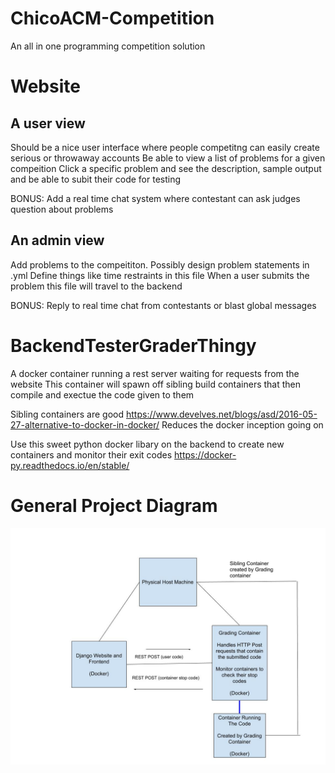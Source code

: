 # ChicoACM-Competition
An all in one programming competition solution

# Website

## A user view

Should be a nice user interface where people competitng can easily create serious or throwaway accounts
Be able to view a list of problems for a given compeition
Click a specific problem and see the description, sample output and be able to subit their code for testing

BONUS: Add a real time chat system where contestant can ask judges question about problems

 ## An admin view
 Add problems to the compeititon. 
 Possibly design problem statements in .yml
 Define things like time restraints in this file
 When a user submits the problem this file will travel to the backend
 
 BONUS: Reply to real time chat from contestants or blast global messages
 
 # BackendTesterGraderThingy
 A docker container running a rest server waiting for requests from the website
 This container will spawn off sibling build containers that then compile and exectue the code given to them
 
 Sibling containers are good https://www.develves.net/blogs/asd/2016-05-27-alternative-to-docker-in-docker/ 
 Reduces the docker inception going on
 
 Use this sweet python docker libary on the backend to create new containers and monitor their exit codes
 https://docker-py.readthedocs.io/en/stable/


# General Project Diagram
![alt text](Images/diagram.jpg)
